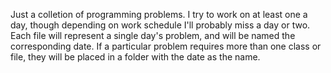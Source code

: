 Just a colletion of programming problems. I try to work on at least one a day, though depending on work schedule I'll probably miss a day or two. Each file will represent a single day's problem, and will be named the corresponding date. If a particular problem requires more than one class or file, they will be placed in a folder with the date as the name.
